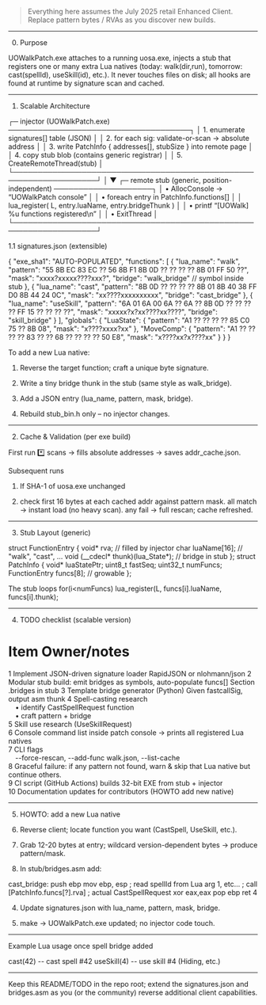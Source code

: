 

> Everything here assumes the July 2025 retail Enhanced Client.
Replace pattern bytes / RVAs as you discover new builds.




---

0. Purpose

UOWalkPatch.exe attaches to a running uosa.exe, injects a stub that registers one or many extra Lua natives (today: walk(dir,run), tomorrow: cast(spellId), useSkill(id), etc.).
It never touches files on disk; all hooks are found at runtime by signature scan and cached.


---

1. Scalable Architecture

┌─ injector (UOWalkPatch.exe) ─────────────────────────────────────┐
│ 1. enumerate signatures[] table (JSON)                           │
│ 2. for each sig:  validate-or-scan  →  absolute address          │
│ 3. write PatchInfo { addresses[], stubSize } into remote page    │
│ 4. copy stub blob (contains generic registrar)                   │
│ 5. CreateRemoteThread(stub)                                      │
└───────────────────────────────────────────────────────────────────┘
                       │
                       ▼
┌─ remote stub (generic, position-independent) ────────────────────┐
│ • AllocConsole  → “UOWalkPatch console”                          │
│ • foreach entry in PatchInfo.functions[]                         │
│       lua_register( L, entry.luaName, entry.bridgeThunk )        │
│ • printf  “[UOWalk] %u functions registered\n”                   │
│ • ExitThread                                                     │
└───────────────────────────────────────────────────────────────────┘

1.1 signatures.json  (extensible)

{
  "exe_sha1": "AUTO-POPULATED",
  "functions": [
    {
      "lua_name":  "walk",
      "pattern":   "55 8B EC 83 EC ?? 56 8B F1 8B 0D ?? ?? ?? ?? 8B 01 FF 50 ??",
      "mask":      "xxxx?xxxxx????xxx?",
      "bridge":    "walk_bridge"          // symbol inside stub
    },
    {
      "lua_name":  "cast",
      "pattern":   "8B 0D ?? ?? ?? ?? 8B 01 8B 40 38 FF D0 8B 44 24 0C",
      "mask":      "xx????xxxxxxxxxx",
      "bridge":    "cast_bridge"
    },
    {
      "lua_name":  "useSkill",
      "pattern":   "6A 01 6A 00 6A ?? 6A ?? 8B 0D ?? ?? ?? ?? FF 15 ?? ?? ?? ??",
      "mask":      "xxxxx?x?xx????xx????",
      "bridge":    "skill_bridge"
    }
  ],
  "globals": {
    "LuaState": {
      "pattern": "A1 ?? ?? ?? ?? 85 C0 75 ?? 8B 08",
      "mask":    "x????xxxx?xx"
    },
    "MoveComp": {
      "pattern": "A1 ?? ?? ?? ?? 83 ?? ?? 68 ?? ?? ?? ?? 50 E8",
      "mask":    "x????xx?x????xx"
    }
  }
}

To add a new Lua native:

1. Reverse the target function; craft a unique byte signature.


2. Write a tiny bridge thunk in the stub (same style as walk_bridge).


3. Add a JSON entry (lua_name, pattern, mask, bridge).


4. Rebuild stub_bin.h only – no injector changes.




---

2. Cache & Validation (per exe build)

First run
*️⃣ scans → fills absolute addresses → saves addr_cache.json.

Subsequent runs

1. If SHA-1 of uosa.exe unchanged


2. check first 16 bytes at each cached addr against pattern mask.
all match → instant load (no heavy scan).
any fail  → full rescan; cache refreshed.




---

3. Stub Layout (generic)

struct FunctionEntry {
    void* rva;                // filled by injector
    char  luaName[16];        // "walk", "cast", …
    void (__cdecl* thunk)(lua_State*);   // bridge in stub
};
struct PatchInfo {
    void* luaStatePtr;
    uint8_t fastSeq;
    uint32_t numFuncs;
    FunctionEntry funcs[8];   // growable
};

The stub loops for(i<numFuncs) lua_register(L, funcs[i].luaName, funcs[i].thunk);


---

4. TODO checklist (scalable version)

#	Item	Owner/notes

1	Implement JSON-driven signature loader	RapidJSON or nlohmann/json
2	Modular stub build: emit bridges as symbols, auto-populate funcs[]	Section .bridges in stub
3	Template bridge generator (Python)	Given fastcallSig, output asm thunk
4	Spell-casting research<br> • identify CastSpellRequest function<br> • craft pattern + bridge	
5	Skill use research (UseSkillRequest)	
6	Console command list inside patch console → prints all registered Lua natives	
7	CLI flags<br> --force-rescan, --add-func walk.json, --list-cache	
8	Graceful failure: if any pattern not found, warn & skip that Lua native but continue others.	
9	CI script (GitHub Actions) builds 32-bit EXE from stub + injector	
10	Documentation updates for contributors (HOWTO add new native)	



---

5. HOWTO: add a new Lua native

1. Reverse client; locate function you want (CastSpell, UseSkill, etc.).


2. Grab 12-20 bytes at entry; wildcard version-dependent bytes → produce pattern/mask.


3. In stub/bridges.asm add:



cast_bridge:
    push  ebp
    mov   ebp, esp
    ; read spellId from Lua arg 1, etc…
    ; call [PatchInfo.funcs[?].rva]  ; actual CastSpellRequest
    xor   eax,eax
    pop   ebp
    ret   4

4. Update signatures.json with lua_name, pattern, mask, bridge.


5. make → UOWalkPatch.exe updated; no injector code touch.




---

Example Lua usage once spell bridge added

cast(42)        -- cast spell #42
useSkill(4)     -- use skill #4 (Hiding, etc.)


---

Keep this README/TODO in the repo root; extend the signatures.json and bridges.asm as you (or the community) reverse additional client capabilities.

